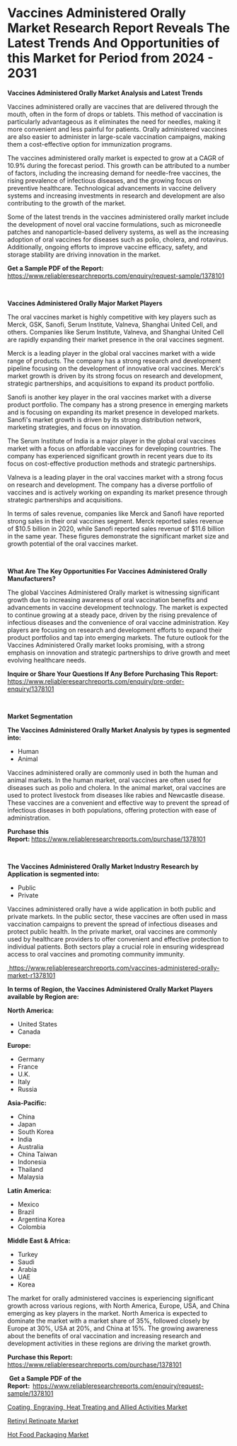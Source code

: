 <p><h1>Vaccines Administered Orally Market Research Report Reveals The Latest Trends And Opportunities of this Market for Period from 2024 - 2031</h1></p><p><strong>Vaccines Administered Orally Market Analysis and Latest Trends</strong></p>
<p><p>Vaccines administered orally are vaccines that are delivered through the mouth, often in the form of drops or tablets. This method of vaccination is particularly advantageous as it eliminates the need for needles, making it more convenient and less painful for patients. Orally administered vaccines are also easier to administer in large-scale vaccination campaigns, making them a cost-effective option for immunization programs.</p><p>The vaccines administered orally market is expected to grow at a CAGR of 10.9% during the forecast period. This growth can be attributed to a number of factors, including the increasing demand for needle-free vaccines, the rising prevalence of infectious diseases, and the growing focus on preventive healthcare. Technological advancements in vaccine delivery systems and increasing investments in research and development are also contributing to the growth of the market.</p><p>Some of the latest trends in the vaccines administered orally market include the development of novel oral vaccine formulations, such as microneedle patches and nanoparticle-based delivery systems, as well as the increasing adoption of oral vaccines for diseases such as polio, cholera, and rotavirus. Additionally, ongoing efforts to improve vaccine efficacy, safety, and storage stability are driving innovation in the market.</p></p>
<p><strong>Get a Sample PDF of the Report:&nbsp;</strong> <a href="https://www.reliableresearchreports.com/enquiry/request-sample/1378101">https://www.reliableresearchreports.com/enquiry/request-sample/1378101</a></p>
<p>&nbsp;</p>
<p><strong>Vaccines Administered Orally Major Market Players</strong></p>
<p><p>The oral vaccines market is highly competitive with key players such as Merck, GSK, Sanofi, Serum Institute, Valneva, Shanghai United Cell, and others. Companies like Serum Institute, Valneva, and Shanghai United Cell are rapidly expanding their market presence in the oral vaccines segment.</p><p>Merck is a leading player in the global oral vaccines market with a wide range of products. The company has a strong research and development pipeline focusing on the development of innovative oral vaccines. Merck's market growth is driven by its strong focus on research and development, strategic partnerships, and acquisitions to expand its product portfolio.</p><p>Sanofi is another key player in the oral vaccines market with a diverse product portfolio. The company has a strong presence in emerging markets and is focusing on expanding its market presence in developed markets. Sanofi's market growth is driven by its strong distribution network, marketing strategies, and focus on innovation.</p><p>The Serum Institute of India is a major player in the global oral vaccines market with a focus on affordable vaccines for developing countries. The company has experienced significant growth in recent years due to its focus on cost-effective production methods and strategic partnerships.</p><p>Valneva is a leading player in the oral vaccines market with a strong focus on research and development. The company has a diverse portfolio of vaccines and is actively working on expanding its market presence through strategic partnerships and acquisitions.</p><p>In terms of sales revenue, companies like Merck and Sanofi have reported strong sales in their oral vaccines segment. Merck reported sales revenue of $10.5 billion in 2020, while Sanofi reported sales revenue of $11.6 billion in the same year. These figures demonstrate the significant market size and growth potential of the oral vaccines market.</p></p>
<p>&nbsp;</p>
<p><strong>What Are The Key Opportunities For Vaccines Administered Orally Manufacturers?</strong></p>
<p><p>The global Vaccines Administered Orally market is witnessing significant growth due to increasing awareness of oral vaccination benefits and advancements in vaccine development technology. The market is expected to continue growing at a steady pace, driven by the rising prevalence of infectious diseases and the convenience of oral vaccine administration. Key players are focusing on research and development efforts to expand their product portfolios and tap into emerging markets. The future outlook for the Vaccines Administered Orally market looks promising, with a strong emphasis on innovation and strategic partnerships to drive growth and meet evolving healthcare needs.</p></p>
<p><strong>Inquire or Share Your Questions If Any Before Purchasing This Report:</strong> <a href="https://www.reliableresearchreports.com/enquiry/pre-order-enquiry/1378101">https://www.reliableresearchreports.com/enquiry/pre-order-enquiry/1378101</a></p>
<p>&nbsp;</p>
<p><strong>Market Segmentation</strong></p>
<p><strong>The Vaccines Administered Orally Market Analysis by types is segmented into:</strong></p>
<p><ul><li>Human</li><li>Animal</li></ul></p>
<p><p>Vaccines administered orally are commonly used in both the human and animal markets. In the human market, oral vaccines are often used for diseases such as polio and cholera. In the animal market, oral vaccines are used to protect livestock from diseases like rabies and Newcastle disease. These vaccines are a convenient and effective way to prevent the spread of infectious diseases in both populations, offering protection with ease of administration.</p></p>
<p><strong>Purchase this Report:&nbsp;</strong><a href="https://www.reliableresearchreports.com/purchase/1378101">https://www.reliableresearchreports.com/purchase/1378101</a></p>
<p>&nbsp;</p>
<p><strong>The Vaccines Administered Orally Market Industry Research by Application is segmented into:</strong></p>
<p><ul><li>Public</li><li>Private</li></ul></p>
<p><p>Vaccines administered orally have a wide application in both public and private markets. In the public sector, these vaccines are often used in mass vaccination campaigns to prevent the spread of infectious diseases and protect public health. In the private market, oral vaccines are commonly used by healthcare providers to offer convenient and effective protection to individual patients. Both sectors play a crucial role in ensuring widespread access to oral vaccines and promoting community immunity.</p></p>
<p><a href="https://www.reliableresearchreports.com/vaccines-administered-orally-market-r1378101">&nbsp;https://www.reliableresearchreports.com/vaccines-administered-orally-market-r1378101</a></p>
<p><strong>In terms of Region, the Vaccines Administered Orally Market Players available by Region are:</strong></p>
<p>
    <p> <strong> North America: </strong>
        <ul>
            <li>United States</li>
            <li>Canada</li>
        </ul>
        </p> 
    <p> <strong> Europe: </strong>
        <ul>
            <li>Germany</li>
            <li>France</li>
            <li>U.K.</li>
            <li>Italy</li>
            <li>Russia</li>
        </ul>
        </p> 
    <p> <strong> Asia-Pacific: </strong>
        <ul>
            <li>China</li>
            <li>Japan</li>
            <li>South Korea</li>
            <li>India</li>
            <li>Australia</li>
            <li>China Taiwan</li>
            <li>Indonesia</li>
            <li>Thailand</li>
            <li>Malaysia</li>
        </ul>
        </p> 
    <p> <strong> Latin America: </strong>
        <ul>
            <li>Mexico</li>
            <li>Brazil</li>
            <li>Argentina Korea</li>
            <li>Colombia</li>
        </ul>
        </p> 
    <p> <strong> Middle East & Africa: </strong>
        <ul>
            <li>Turkey</li>
            <li>Saudi</li>
            <li>Arabia</li>
            <li>UAE</li>
            <li>Korea</li>
        </ul>
    </p>
    </p>
<p><p>The market for orally administered vaccines is experiencing significant growth across various regions, with North America, Europe, USA, and China emerging as key players in the market. North America is expected to dominate the market with a market share of 35%, followed closely by Europe at 30%, USA at 20%, and China at 15%. The growing awareness about the benefits of oral vaccination and increasing research and development activities in these regions are driving the market growth.</p></p>
<p><strong>Purchase this Report: </strong><a href="https://www.reliableresearchreports.com/purchase/1378101">https://www.reliableresearchreports.com/purchase/1378101</a></p>
<p>&nbsp;<strong>Get a Sample PDF of the Report:&nbsp;&nbsp;</strong><a href="https://www.reliableresearchreports.com/enquiry/request-sample/1378101">https://www.reliableresearchreports.com/enquiry/request-sample/1378101</a></p>
<p><strong></strong></p>
<p><p><a href="https://www.linkedin.com/pulse/coating-engraving-heat-treating-allied-activities-market-insight-eqfde">Coating, Engraving, Heat Treating and Allied Activities Market</a></p><p><a href="https://www.linkedin.com/pulse/retinyl-retinoate-market-dynamics-2024-2031-also-its-trends-dreqe">Retinyl Retinoate Market</a></p><p><a href="https://www.linkedin.com/pulse/hot-food-packaging-market-insight-trends-growth-forecasted-5olre">Hot Food Packaging Market</a></p></p>